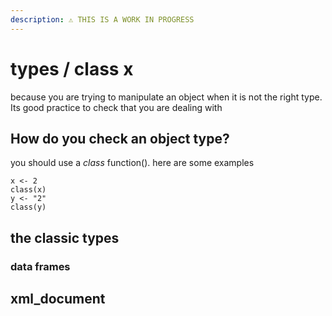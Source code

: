 ```yaml
---
description: ⚠️ THIS IS A WORK IN PROGRESS
---
```


# types / class x

because you are trying to manipulate an object when it is not the right type. Its good practice to check that you are dealing with

## How do you check an object type?

 you should use a _class_ function\(\). here are some examples

```text
x <- 2
class(x)
y <- "2"
class(y)
```

## the classic types

### data frames



## xml\_document





